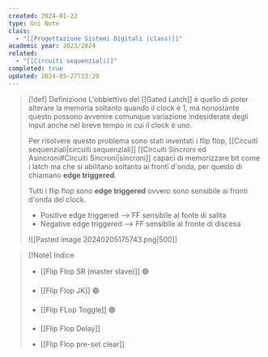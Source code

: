 ```yaml
---
created: 2024-01-22
type: Uni Note
class:
  - "[[Progettazione Sistemi Digitali (class)]]"
academic year: 2023/2024
related:
  - "[[Circuiti sequenziali]]"
completed: true
updated: 2024-05-27T13:29
---
```

>[!def] Definizione
 L'obbiettivo del [[Gated Latch]]  è quello di poter alterare la memoria soltanto quando il clock è 1, ma nonostante questo possono avvenire comunque variazione indesiderate degli input anche nel breve tempo in cui il clock è uno.
>
>Per risolvere questo problema sono stati inventati i flip flop, [[Circuiti sequenziali|circuiti sequenziali]] [[Circuiti Sincroni ed Asincroni#Circuiti Sincroni|sincroni]] capaci di memorizzare bit come i latch ma che si abilitano soltanto ai fronti d'onda, per questo di chiamano **edge triggered**.
>
>
>Tutti i flip flop sono **edge triggered** ovvero sono sensibile ai fronti d'onda del clock.
>- Positive edge triggered --> FF sensibile al fonte di salita
>- Negative edge triggered --> FF sensibile al fronte di discesa
>
>![[Pasted image 20240205175743.png|500]]

>[!Note] Indice
>- [[Flip Flop SR (master slave)]] 🟢
>- [[Flip Flop JK]] 🟢
>- [[Flip FLop Toggle]] 🟢
>- [[Flip Flop Delay]]
>
>- [[Flip Flop pre-set clear]]
